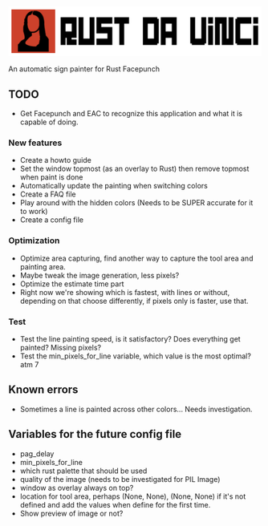 ![RustDaVinci logo](images/RustDaVinci-logo-2.png)

An automatic sign painter for Rust Facepunch


## TODO

- Get Facepunch and EAC to recognize this application and what it is capable of doing.

### New features

- Create a howto guide
- Set the window topmost (as an overlay to Rust) then remove topmost when paint is done
- Automatically update the painting when switching colors
- Create a FAQ file
- Play around with the hidden colors (Needs to be SUPER accurate for it to work)
- Create a config file


### Optimization

- Optimize area capturing, find another way to capture the tool area and painting area.
- Maybe tweak the image generation, less pixels?
- Optimize the estimate time part
- Right now we're showing which is fastest, with lines or without, depending on that choose differently, if pixels only is faster, use that.


### Test
- Test the line painting speed, is it satisfactory? Does everything get painted? Missing pixels?
- Test the min_pixels_for_line variable, which value is the most optimal? atm 7


## Known errors

- Sometimes a line is painted across other colors... Needs investigation.


## Variables for the future config file
- pag_delay
- min_pixels_for_line
- which rust palette that should be used
- quality of the image (needs to be investigated for PIL Image)
- window as overlay always on top?
- location for tool area, perhaps (None, None), (None, None) if it's not defined and add the values when define for the first time.
- Show preview of image or not?

